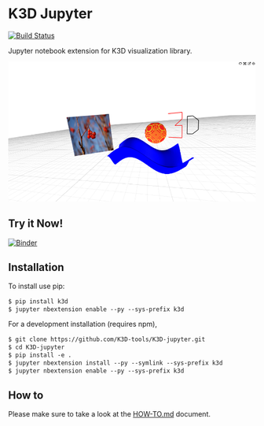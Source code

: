 # K3D Jupyter

[![Build Status](https://travis-ci.org/K3D-tools/K3D-jupyter.svg)](https://travis-ci.org/K3D-tools/K3D-jupyter)

Jupyter notebook extension for K3D visualization library.

![screenshot](screenshot.png)

## Try it Now!
[![Binder](http://mybinder.org/badge.svg)](http://mybinder.org/repo/K3D-tools/K3D-jupyter)

## Installation

To install use pip:

    $ pip install k3d
    $ jupyter nbextension enable --py --sys-prefix k3d

For a development installation (requires npm),

    $ git clone https://github.com/K3D-tools/K3D-jupyter.git
    $ cd K3D-jupyter
    $ pip install -e .
    $ jupyter nbextension install --py --symlink --sys-prefix k3d
    $ jupyter nbextension enable --py --sys-prefix k3d


## How to

Please make sure to take a look at the [HOW-TO.md](HOW-TO.md) document.
